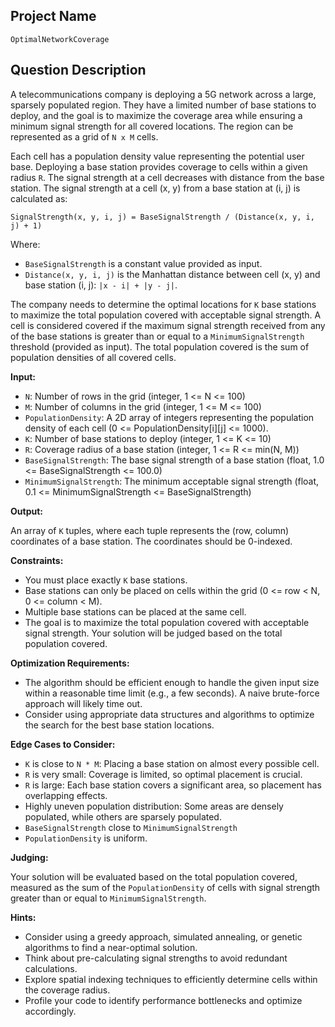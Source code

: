 ## Project Name

`OptimalNetworkCoverage`

## Question Description

A telecommunications company is deploying a 5G network across a large, sparsely populated region. They have a limited number of base stations to deploy, and the goal is to maximize the coverage area while ensuring a minimum signal strength for all covered locations. The region can be represented as a grid of `N x M` cells.

Each cell has a population density value representing the potential user base. Deploying a base station provides coverage to cells within a given radius `R`.  The signal strength at a cell decreases with distance from the base station.  The signal strength at a cell (x, y) from a base station at (i, j) is calculated as:

`SignalStrength(x, y, i, j) = BaseSignalStrength / (Distance(x, y, i, j) + 1)`

Where:

*   `BaseSignalStrength` is a constant value provided as input.
*   `Distance(x, y, i, j)` is the Manhattan distance between cell (x, y) and base station (i, j): `|x - i| + |y - j|`.

The company needs to determine the optimal locations for `K` base stations to maximize the total population covered with acceptable signal strength. A cell is considered covered if the maximum signal strength received from any of the base stations is greater than or equal to a `MinimumSignalStrength` threshold (provided as input). The total population covered is the sum of population densities of all covered cells.

**Input:**

*   `N`: Number of rows in the grid (integer, 1 <= N <= 100)
*   `M`: Number of columns in the grid (integer, 1 <= M <= 100)
*   `PopulationDensity`: A 2D array of integers representing the population density of each cell (0 <= PopulationDensity[i][j] <= 1000).
*   `K`: Number of base stations to deploy (integer, 1 <= K <= 10)
*   `R`: Coverage radius of a base station (integer, 1 <= R <= min(N, M))
*   `BaseSignalStrength`: The base signal strength of a base station (float, 1.0 <= BaseSignalStrength <= 100.0)
*   `MinimumSignalStrength`: The minimum acceptable signal strength (float, 0.1 <= MinimumSignalStrength <= BaseSignalStrength)

**Output:**

An array of `K` tuples, where each tuple represents the (row, column) coordinates of a base station.  The coordinates should be 0-indexed.

**Constraints:**

*   You must place exactly `K` base stations.
*   Base stations can only be placed on cells within the grid (0 <= row < N, 0 <= column < M).
*   Multiple base stations can be placed at the same cell.
*   The goal is to maximize the total population covered with acceptable signal strength. Your solution will be judged based on the total population covered.

**Optimization Requirements:**

*   The algorithm should be efficient enough to handle the given input size within a reasonable time limit (e.g., a few seconds). A naive brute-force approach will likely time out.
*   Consider using appropriate data structures and algorithms to optimize the search for the best base station locations.

**Edge Cases to Consider:**

*   `K` is close to `N * M`: Placing a base station on almost every possible cell.
*   `R` is very small: Coverage is limited, so optimal placement is crucial.
*   `R` is large: Each base station covers a significant area, so placement has overlapping effects.
*   Highly uneven population distribution: Some areas are densely populated, while others are sparsely populated.
*   `BaseSignalStrength` close to `MinimumSignalStrength`
*   `PopulationDensity` is uniform.

**Judging:**

Your solution will be evaluated based on the total population covered, measured as the sum of the `PopulationDensity` of cells with signal strength greater than or equal to `MinimumSignalStrength`.

**Hints:**

*   Consider using a greedy approach, simulated annealing, or genetic algorithms to find a near-optimal solution.
*   Think about pre-calculating signal strengths to avoid redundant calculations.
*   Explore spatial indexing techniques to efficiently determine cells within the coverage radius.
*   Profile your code to identify performance bottlenecks and optimize accordingly.
